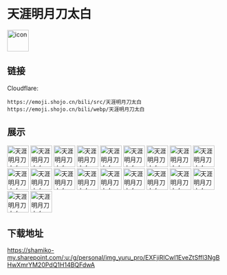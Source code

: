 # 天涯明月刀太白
<img src="https://emoji.shojo.cn/bili/src/天涯明月刀太白/icon.png" width="50" height="50" alt="icon">

## 链接
Cloudflare:
```
https://emoji.shojo.cn/bili/src/天涯明月刀太白
https://emoji.shojo.cn/bili/webp/天涯明月刀太白
```
## 展示
<img src="https://emoji.shojo.cn/bili/src/天涯明月刀太白/天涯明月刀太白-羡慕.png" width="50" height="50" alt="天涯明月刀太白-羡慕">
<img src="https://emoji.shojo.cn/bili/src/天涯明月刀太白/天涯明月刀太白-比心.png" width="50" height="50" alt="天涯明月刀太白-比心">
<img src="https://emoji.shojo.cn/bili/src/天涯明月刀太白/天涯明月刀太白-吃瓜.png" width="50" height="50" alt="天涯明月刀太白-吃瓜">
<img src="https://emoji.shojo.cn/bili/src/天涯明月刀太白/天涯明月刀太白-冲鸭.png" width="50" height="50" alt="天涯明月刀太白-冲鸭">
<img src="https://emoji.shojo.cn/bili/src/天涯明月刀太白/天涯明月刀太白-得意.png" width="50" height="50" alt="天涯明月刀太白-得意">
<img src="https://emoji.shojo.cn/bili/src/天涯明月刀太白/天涯明月刀太白-滴汗.png" width="50" height="50" alt="天涯明月刀太白-滴汗">
<img src="https://emoji.shojo.cn/bili/src/天涯明月刀太白/天涯明月刀太白-干杯.png" width="50" height="50" alt="天涯明月刀太白-干杯">
<img src="https://emoji.shojo.cn/bili/src/天涯明月刀太白/天涯明月刀太白-告辞剑法.png" width="50" height="50" alt="天涯明月刀太白-告辞剑法">
<img src="https://emoji.shojo.cn/bili/src/天涯明月刀太白/天涯明月刀太白-击掌.png" width="50" height="50" alt="天涯明月刀太白-击掌">
<img src="https://emoji.shojo.cn/bili/src/天涯明月刀太白/天涯明月刀太白-锦鲤光环.png" width="50" height="50" alt="天涯明月刀太白-锦鲤光环">
<img src="https://emoji.shojo.cn/bili/src/天涯明月刀太白/天涯明月刀太白-氪.png" width="50" height="50" alt="天涯明月刀太白-氪">
<img src="https://emoji.shojo.cn/bili/src/天涯明月刀太白/天涯明月刀太白-麻了.png" width="50" height="50" alt="天涯明月刀太白-麻了">
<img src="https://emoji.shojo.cn/bili/src/天涯明月刀太白/天涯明月刀太白-破防.png" width="50" height="50" alt="天涯明月刀太白-破防">
<img src="https://emoji.shojo.cn/bili/src/天涯明月刀太白/天涯明月刀太白-闪亮登场.png" width="50" height="50" alt="天涯明月刀太白-闪亮登场">
<img src="https://emoji.shojo.cn/bili/src/天涯明月刀太白/天涯明月刀太白-上班.png" width="50" height="50" alt="天涯明月刀太白-上班">
<img src="https://emoji.shojo.cn/bili/src/天涯明月刀太白/天涯明月刀太白-生气.png" width="50" height="50" alt="天涯明月刀太白-生气">
<img src="https://emoji.shojo.cn/bili/src/天涯明月刀太白/天涯明月刀太白-酸.png" width="50" height="50" alt="天涯明月刀太白-酸">
<img src="https://emoji.shojo.cn/bili/src/天涯明月刀太白/天涯明月刀太白-天下第一.png" width="50" height="50" alt="天涯明月刀太白-天下第一">
<img src="https://emoji.shojo.cn/bili/src/天涯明月刀太白/天涯明月刀太白-问号.png" width="50" height="50" alt="天涯明月刀太白-问号">
<img src="https://emoji.shojo.cn/bili/src/天涯明月刀太白/天涯明月刀太白-赞.png" width="50" height="50" alt="天涯明月刀太白-赞">

## 下载地址

https://shamiko-my.sharepoint.com/:u:/g/personal/img_yuru_pro/EXFjiRlCwI1EveZtSffl3NgBHwXmrYM20PdQ1H14BQFdwA